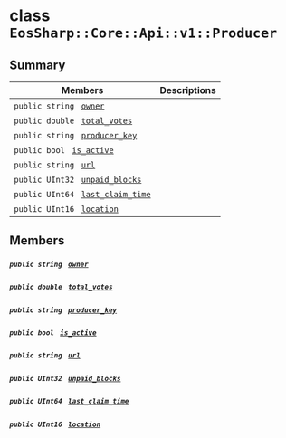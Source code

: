 # class `EosSharp::Core::Api::v1::Producer` 

## Summary

 Members                                | Descriptions                                
----------------------------------------|---------------------------------------------
`public string ` [`owner`](#class_eos_sharp_1_1_core_1_1_api_1_1v1_1_1_producer_1a9df6a3bec9110211ff19f1f36db82e42) | 
`public double ` [`total_votes`](#class_eos_sharp_1_1_core_1_1_api_1_1v1_1_1_producer_1a1b0280ce16b482bba5a3bef8dc19778c) | 
`public string ` [`producer_key`](#class_eos_sharp_1_1_core_1_1_api_1_1v1_1_1_producer_1a59632b0403190f88759411793f6a4c2b) | 
`public bool ` [`is_active`](#class_eos_sharp_1_1_core_1_1_api_1_1v1_1_1_producer_1a407c3efba665d276a38229f905bef352) | 
`public string ` [`url`](#class_eos_sharp_1_1_core_1_1_api_1_1v1_1_1_producer_1aa03c1ef4c41f36b048cf58d5aade7653) | 
`public UInt32 ` [`unpaid_blocks`](#class_eos_sharp_1_1_core_1_1_api_1_1v1_1_1_producer_1a850cf2f5e048bae186a77e02dbaddac4) | 
`public UInt64 ` [`last_claim_time`](#class_eos_sharp_1_1_core_1_1_api_1_1v1_1_1_producer_1adf88870d7c5acc1c0466c0d11d9af163) | 
`public UInt16 ` [`location`](#class_eos_sharp_1_1_core_1_1_api_1_1v1_1_1_producer_1af6e8f5af76d454e3aa60a9bac5c2a913) | 

## Members

##### `public string ` [`owner`](#class_eos_sharp_1_1_core_1_1_api_1_1v1_1_1_producer_1a9df6a3bec9110211ff19f1f36db82e42) 

##### `public double ` [`total_votes`](#class_eos_sharp_1_1_core_1_1_api_1_1v1_1_1_producer_1a1b0280ce16b482bba5a3bef8dc19778c) 

##### `public string ` [`producer_key`](#class_eos_sharp_1_1_core_1_1_api_1_1v1_1_1_producer_1a59632b0403190f88759411793f6a4c2b) 

##### `public bool ` [`is_active`](#class_eos_sharp_1_1_core_1_1_api_1_1v1_1_1_producer_1a407c3efba665d276a38229f905bef352) 

##### `public string ` [`url`](#class_eos_sharp_1_1_core_1_1_api_1_1v1_1_1_producer_1aa03c1ef4c41f36b048cf58d5aade7653) 

##### `public UInt32 ` [`unpaid_blocks`](#class_eos_sharp_1_1_core_1_1_api_1_1v1_1_1_producer_1a850cf2f5e048bae186a77e02dbaddac4) 

##### `public UInt64 ` [`last_claim_time`](#class_eos_sharp_1_1_core_1_1_api_1_1v1_1_1_producer_1adf88870d7c5acc1c0466c0d11d9af163) 

##### `public UInt16 ` [`location`](#class_eos_sharp_1_1_core_1_1_api_1_1v1_1_1_producer_1af6e8f5af76d454e3aa60a9bac5c2a913) 

